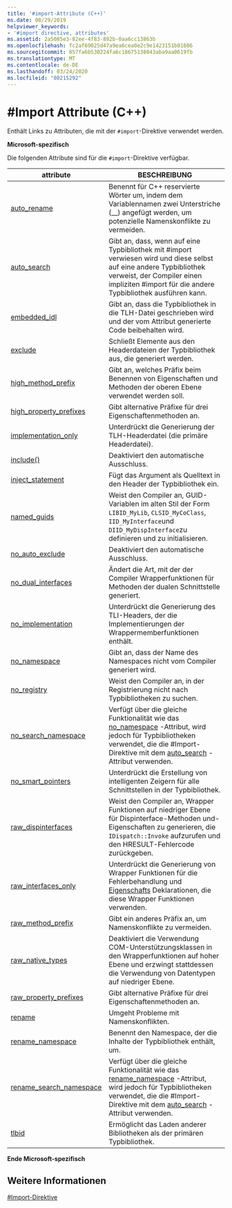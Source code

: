 ```yaml
---
title: '#import-Attribute (C++)'
ms.date: 08/29/2019
helpviewer_keywords:
- '#import directive, attributes'
ms.assetid: 2a5085e3-82ee-4f83-892b-0aa6cc13863b
ms.openlocfilehash: fc2af69025d47a9ea6cea0e2c9e1423151b01606
ms.sourcegitcommit: 857fa6b530224fa6c18675138043aba9aa0619fb
ms.translationtype: MT
ms.contentlocale: de-DE
ms.lasthandoff: 03/24/2020
ms.locfileid: "80215292"
---
```

# <a name="import-attributes-c"></a>#Import Attribute (C++)

Enthält Links zu Attributen, die mit der `#import`-Direktive verwendet werden.

**Microsoft-spezifisch**

Die folgenden Attribute sind für die `#import`-Direktive verfügbar.

|attribute|BESCHREIBUNG|
|---------------|-----------------|
|[auto_rename](../preprocessor/auto-rename.md)|Benennt für C++ reservierte Wörter um, indem dem Variablennamen zwei Unterstriche (__) angefügt werden, um potenzielle Namenskonflikte zu vermeiden.|
|[auto_search](../preprocessor/auto-search.md)|Gibt an, dass, wenn auf eine Typbibliothek mit #import verwiesen wird und diese selbst auf eine andere Typbibliothek verweist, der Compiler einen impliziten #import für die andere Typbibliothek ausführen kann.|
|[embedded_idl](../preprocessor/embedded-idl.md)|Gibt an, dass die Typbibliothek in die TLH-Datei geschrieben wird und der vom Attribut generierte Code beibehalten wird.|
|[exclude](../preprocessor/exclude-hash-import.md)|Schließt Elemente aus den Headerdateien der Typbibliothek aus, die generiert werden.|
|[high_method_prefix](../preprocessor/high-method-prefix.md)|Gibt an, welches Präfix beim Benennen von Eigenschaften und Methoden der oberen Ebene verwendet werden soll.|
|[high_property_prefixes](../preprocessor/high-property-prefixes.md)|Gibt alternative Präfixe für drei Eigenschaftenmethoden an.|
|[implementation_only](../preprocessor/implementation-only.md)|Unterdrückt die Generierung der TLH-Headerdatei (die primäre Headerdatei).|
|[include()](../preprocessor/include-parens.md)|Deaktiviert den automatische Ausschluss.|
|[inject_statement](../preprocessor/inject-statement.md)|Fügt das Argument als Quelltext in den Header der Typbibliothek ein.|
|[named_guids](../preprocessor/named-guids.md)|Weist den Compiler an, GUID-Variablen im alten Stil der Form `LIBID_MyLib`, `CLSID_MyCoClass`, `IID_MyInterface`und `DIID_MyDispInterface`zu definieren und zu initialisieren.|
|[no_auto_exclude](../preprocessor/no-auto-exclude.md)|Deaktiviert den automatische Ausschluss.|
|[no_dual_interfaces](../preprocessor/no-dual-interfaces.md)|Ändert die Art, mit der der Compiler Wrapperfunktionen für Methoden der dualen Schnittstelle generiert.|
|[no_implementation](../preprocessor/no-implementation.md)|Unterdrückt die Generierung des TLI-Headers, der die Implementierungen der Wrappermemberfunktionen enthält.|
|[no_namespace](../preprocessor/no-namespace.md)|Gibt an, dass der Name des Namespaces nicht vom Compiler generiert wird.|
|[no_registry](../preprocessor/no-registry.md)|Weist den Compiler an, in der Registrierung nicht nach Typbibliotheken zu suchen.|
|[no_search_namespace](../preprocessor/no-search-namespace.md)|Verfügt über die gleiche Funktionalität wie das [no_namespace](../preprocessor/no-namespace.md) -Attribut, wird jedoch für Typbibliotheken verwendet, die die #Import-Direktive mit dem [auto_search](../preprocessor/auto-search.md) -Attribut verwenden.|
|[no_smart_pointers](../preprocessor/no-smart-pointers.md)|Unterdrückt die Erstellung von intelligenten Zeigern für alle Schnittstellen in der Typbibliothek.|
|[raw_dispinterfaces](../preprocessor/raw-dispinterfaces.md)|Weist den Compiler an, Wrapper Funktionen auf niedriger Ebene für Dispinterface-Methoden und-Eigenschaften zu generieren, die `IDispatch::Invoke` aufzurufen und den HRESULT-Fehlercode zurückgeben.|
|[raw_interfaces_only](../preprocessor/raw-interfaces-only.md)|Unterdrückt die Generierung von Wrapper Funktionen für die Fehlerbehandlung und [Eigenschafts](../cpp/property-cpp.md) Deklarationen, die diese Wrapper Funktionen verwenden.|
|[raw_method_prefix](../preprocessor/raw-method-prefix.md)|Gibt ein anderes Präfix an, um Namenskonflikte zu vermeiden.|
|[raw_native_types](../preprocessor/raw-native-types.md)|Deaktiviert die Verwendung COM-Unterstützungsklassen in den Wrapperfunktionen auf hoher Ebene und erzwingt stattdessen die Verwendung von Datentypen auf niedriger Ebene.|
|[raw_property_prefixes](../preprocessor/raw-property-prefixes.md)|Gibt alternative Präfixe für drei Eigenschaftenmethoden an.|
|[rename](../preprocessor/rename-hash-import.md)|Umgeht Probleme mit Namenskonflikten.|
|[rename_namespace](../preprocessor/rename-namespace.md)|Benennt den Namespace, der die Inhalte der Typbibliothek enthält, um.|
|[rename_search_namespace](../preprocessor/rename-search-namespace.md)|Verfügt über die gleiche Funktionalität wie das [rename_namespace](../preprocessor/rename-namespace.md) -Attribut, wird jedoch für Typbibliotheken verwendet, die die #Import-Direktive mit dem [auto_search](../preprocessor/auto-search.md) -Attribut verwenden.|
|[tlbid](../preprocessor/tlbid.md)|Ermöglicht das Laden anderer Bibliotheken als der primären Typbibliothek.|

**Ende Microsoft-spezifisch**

## <a name="see-also"></a>Weitere Informationen

[#Import-Direktive](../preprocessor/hash-import-directive-cpp.md)
